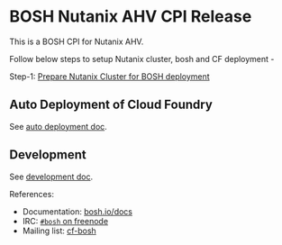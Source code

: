 # BOSH Nutanix AHV CPI Release

This is a BOSH CPI for Nutanix AHV.

Follow below steps to setup Nutanix cluster, bosh and CF deployment - 

Step-1: [Prepare Nutanix Cluster for BOSH deployment](docs/init-nutanix-ahv.md)

## Auto Deployment of Cloud Foundry

See [auto deployment doc](docs/auto-deployment.md).

## Development

See [development doc](docs/development.md).

References:
* Documentation: [bosh.io/docs](https://bosh.io/docs)
* IRC: [`#bosh` on freenode](https://webchat.freenode.net/?channels=bosh)
* Mailing list: [cf-bosh](https://lists.cloudfoundry.org/pipermail/cf-bosh)

